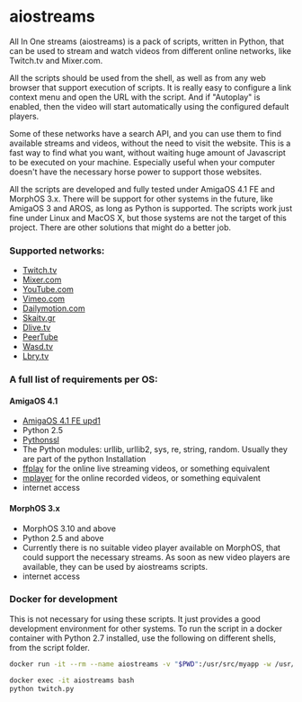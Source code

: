 # aiostreams
All In One streams (aiostreams) is a pack of scripts, written in Python, that can be used to stream and watch videos from different online networks, like Twitch.tv and Mixer.com.

All the scripts should be used from the shell, as well as from any web browser that support execution of scripts. It is really easy to configure a link context menu and open the URL with the script. And if "Autoplay" is enabled, then the video will start automatically using the configured default players.

Some of these networks have a search API, and you can use them to find available streams and videos, without the need to visit the website. This is a fast way to find what you want, without waiting huge amount of Javascript to be executed on your machine. Especially useful when your computer doesn't have the necessary horse power to support those websites.

All the scripts are developed and fully tested under AmigaOS 4.1 FE and MorphOS 3.x. There will be support for other systems in the future, like AmigaOS 3 and AROS, as long as Python is supported. The scripts work just fine under Linux and MacOS X, but those systems are not the target of this project. There are other solutions that might do a better job.

### Supported networks:
* [Twitch.tv](https://www.twitch.tv/)
* [Mixer.com](https://mixer.com/)
* [YouTube.com](https://youtube.com/)
* [Vimeo.com](https://vimeo.com/)
* [Dailymotion.com](https://www.dailymotion.com)
* [Skaitv.gr](http://www.skaitv.gr/)
* [Dlive.tv](https://dlive.tv/)
* [PeerTube](https://joinpeertube.org/)
* [Wasd.tv](https://wasd.tv/)
* [Lbry.tv](https://lbry.tv/)

### A full list of requirements per OS:
#### AmigaOS 4.1
* [AmigaOS 4.1 FE upd1][amigaos]
* Python 2.5
* [Pythonssl][pythonssl]
* The Python modules: urllib, urllib2, sys, re, string, random. Usually they are part of the python Installation
* [ffplay][ffmpeg] for the online live streaming videos, or something equivalent
* [mplayer][mplayer] for the online recorded videos, or something equivalent
* internet access

#### MorphOS 3.x
* MorphOS 3.10 and above
* Python 2.5 and above
* Currently there is no suitable video player available on MorphOS, that could support the necessary streams. As soon as new video players are available, they can be used by aiostreams scripts.
* internet access

### Docker for development
This is not necessary for using these scripts. It just provides a good development environment for other systems.
To run the script in a docker container with Python 2.7 installed, use the following on different shells, from the script folder.

```bash
docker run -it --rm --name aiostreams -v "$PWD":/usr/src/myapp -w /usr/src/myapp python:2
```
```bash
docker exec -it aiostreams bash
python twitch.py
```

[pythonssl]: http://os4depot.net/?function=showfile&file=library/misc/pythonssl.lha
[ffmpeg]: http://os4depot.net/?function=showfile&file=video/convert/ffmpeg.lha
[mplayer]: http://os4depot.net/index.php?function=search&tool=simple&f_fields=mplayer
[amigaos]: http://amigaos.net
[blog]: https://walkero.gr